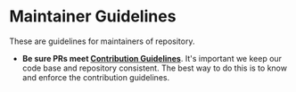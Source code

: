 # Maintainer Guidelines

These are guidelines for maintainers of repository.


* __Be sure PRs meet [Contribution Guidelines](../../CONTRIBUTING.md)__. It's important we keep our code base 
 and repository consistent. The best way to do this is to know and enforce the contribution guidelines.